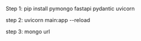
Step 1:
pip install pymongo fastapi pydantic uvicorn

step 2:
uvicorn main:app --reload

step 3:
mongo url 
<!-- mongodb+srv://rentedmail:rentedmail@firstcluster.rifik5c.mongodb.net/ -->